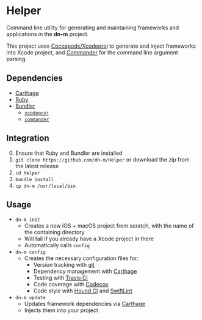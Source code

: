 # Helper

Command line utility for generating and maintaining frameworks and applications in the **dn-m** project.

This project uses [Cocoapods/Xcodeproj](https://github.com/CocoaPods/Xcodeproj) to generate and inject frameworks into Xcode project, and [Commander](https://github.com/commander-rb/commander) for the command line argument parsing.

## Dependencies
- [Carthage](https://github.com/Carthage/Carthage)
- [Ruby](https://www.ruby-lang.org/en/)
- [Bundler](http://bundler.io/)
	- [`xcodeproj`](https://github.com/CocoaPods/Xcodeproj)
	- [`commander`](https://github.com/commander-rb/commander)

## Integration

0. Ensure that Ruby and Bundler are installed
1. `git clone https://github.com/dn-m/Helper` or download the zip from the latest release
2. `cd Helper`
3. `bundle install`
4. `cp dn-m /usr/local/bin`

## Usage

- `dn-m init`
	- Creates a new iOS + macOS project from scratch, with the name of the containing directory
	- Will fail if you already have a Xcode project in there
	- Automatically calls `config`
- `dn-m config`
	- Creates the necessary configuration files for:
		- Version tracking with [git](https://git-scm.com/)
		- Dependency management with [Carthage](https://github.com/Carthage/Carthage)
		- Testing with [Travis CI](https://travis-ci.org/)
		- Code coverage with [Codecov](https://codecov.io/)
		- Code style with [Hound CI](https://houndci.com/) and [SwiftLint](https://github.com/realm/SwiftLint)
- `dn-m update`
	- Updates framework dependencies via [Carthage](https://github.com/Carthage/Carthage)
	- Injects them into your project
